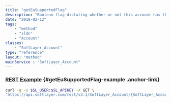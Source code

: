 ```yaml
---
title: "getEuSupportedFlag"
description: "Boolean flag dictating whether or not this account has the EU Supported flag. This flag indicates that this account uses IBM Cloud services to process EU citizen's personal data."
date: "2018-02-12"
tags:
    - "method"
    - "sldn"
    - "Account"
classes:
    - "SoftLayer_Account"
type: "reference"
layout: "method"
mainService : "SoftLayer_Account"
---
```


### [REST Example](#getEuSupportedFlag-example) <a href="/article/rest/"><i class="fas fa-question"></i></a> {#getEuSupportedFlag-example .anchor-link} 
```bash
curl -g -u $SL_USER:$SL_APIKEY -X GET \
'https://api.softlayer.com/rest/v3.1/SoftLayer_Account/{SoftLayer_AccountID}/getEuSupportedFlag'
```
